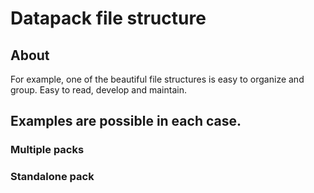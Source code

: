 # Datapack file structure

## About

For example, one of the beautiful file structures is easy to organize and group. Easy to read, develop and maintain.

## Examples are possible in each case.

### Multiple packs

### Standalone pack